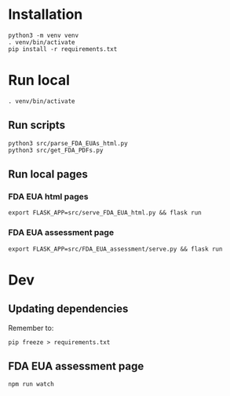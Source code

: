 
# Installation

    python3 -m venv venv
    . venv/bin/activate
    pip install -r requirements.txt


# Run local

    . venv/bin/activate

## Run scripts

    python3 src/parse_FDA_EUAs_html.py
    python3 src/get_FDA_PDFs.py

## Run local pages

### FDA EUA html pages

    export FLASK_APP=src/serve_FDA_EUA_html.py && flask run

### FDA EUA assessment page

    export FLASK_APP=src/FDA_EUA_assessment/serve.py && flask run


# Dev

## Updating dependencies

Remember to:

    pip freeze > requirements.txt

## FDA EUA assessment page

    npm run watch

